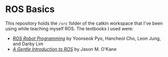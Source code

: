 # ROS Basics

This repository holds the ``/src`` folder of the catkin workspace that I've been using while teaching myself ROS. The textbooks I used were:
- [*ROS Robot Programming*](http://wiki.ros.org/Books/ROS_Robot_Programming_English) by Yoonseok Pyo, Hancheol Cho, Leon Jung, and Darby Lim
- [*A Gentle Introduction to ROS*](http://wiki.ros.org/Books/AGentleIntroductiontoROS) by Jason M. O'Kane
